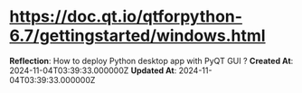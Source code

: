 # https://doc.qt.io/qtforpython-6.7/gettingstarted/windows.html

**Reflection**: How to deploy Python desktop app with PyQT GUI ?
**Created At**: 2024-11-04T03:39:33.000000Z
**Updated At**: 2024-11-04T03:39:33.000000Z
